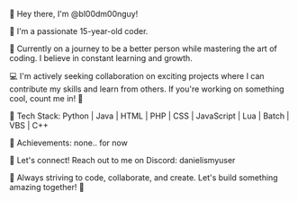 👋 Hey there, I'm @bl00dm00nguy!

👀 I'm a passionate 15-year-old coder.

🌱 Currently on a journey to be a better person while mastering the art of coding. I believe in constant learning and growth.

💻 I'm actively seeking collaboration on exciting projects where I can contribute my skills and learn from others. If you're working on something cool, count me in! 🤝

🔧 Tech Stack: Python | Java | HTML | PHP | CSS | JavaScript | Lua | Batch | VBS | C++

🚀 Achievements: none.. for now

🤝 Let's connect! Reach out to me on Discord: danielismyuser

🙌 Always striving to code, collaborate, and create. Let's build something amazing together! 🚀
